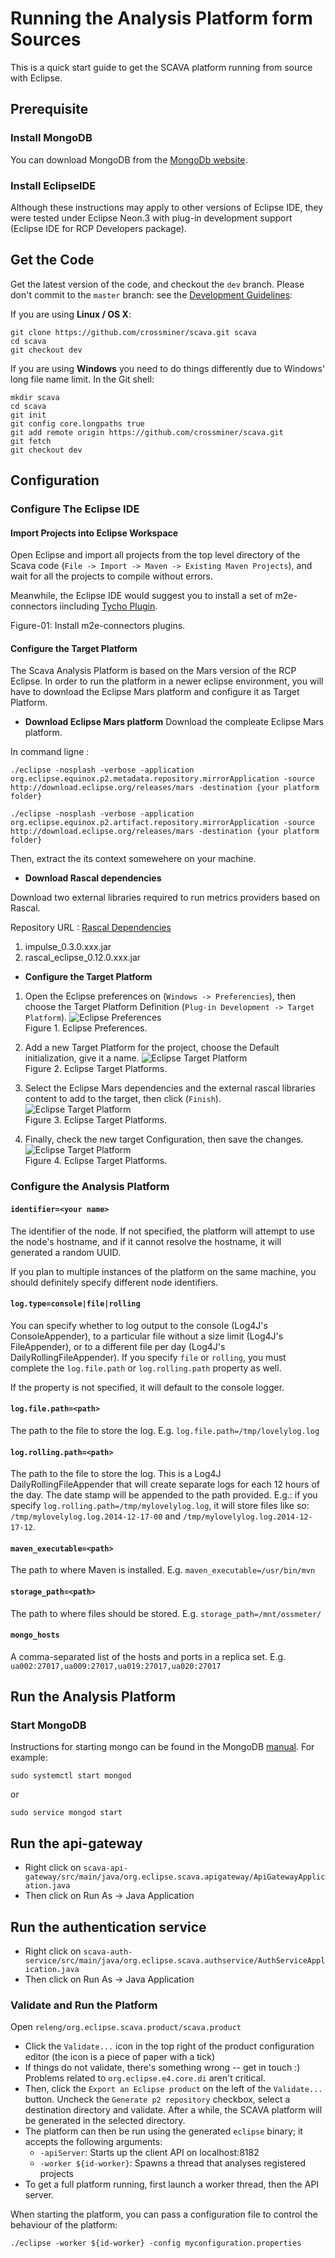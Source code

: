 
# Running the Analysis Platform form Sources

This is a quick start guide to get the SCAVA platform running from source with Eclipse.

## Prerequisite

### Install MongoDB

You can download MongoDB from the [MongoDb website](http://www.mongodb.org/downloads).

### Install EclipseIDE

Although these instructions may apply to other versions of Eclipse IDE, they were tested under Eclipse Neon.3 with plug-in development support (Eclipse IDE for RCP Developers package).

## Get the Code

Get the latest version of the code, and checkout the `dev` branch. Please don't commit to the `master` branch: see the [Development Guidelines](../../contributors-guide/contributors-guidelignes/scava-developement-process.md#source-code-repository):

If you are using __Linux / OS X__:
````Shell
git clone https://github.com/crossminer/scava.git scava
cd scava
git checkout dev
````

If you are using __Windows__ you need to do things differently due to Windows' long file name limit. In the Git shell:
````Shell
mkdir scava
cd scava
git init
git config core.longpaths true
git add remote origin https://github.com/crossminer/scava.git
git fetch
git checkout dev
````

## Configuration

### Configure The Eclipse IDE

#### Import Projects into Eclipse Workspace

Open Eclipse and import all projects from the top level directory of the Scava code (`File -> Import -> Maven -> Existing Maven Projects`), and wait for all the projects to compile without errors.

Meanwhile, the Eclipse IDE would suggest you to install a set of m2e-connectors iincluding 
[Tycho Plugin](https://www.eclipse.org/tycho/).

Figure-01: Install m2e-connectors plugins.

#### Configure the Target Platform

The Scava Analysis Platform is based on the Mars version of the RCP Eclipse. In order to run the platform in a newer eclipse environment, you will have to download the Eclipse Mars platform and configure it as Target Platform.

* **Download Eclipse Mars platform**
Download the compleate Eclipse Mars platform.

In command ligne :

````Shell
./eclipse -nosplash -verbose -application org.eclipse.equinox.p2.metadata.repository.mirrorApplication -source http://download.eclipse.org/releases/mars -destination {your platform folder}
````

````Shell
./eclipse -nosplash -verbose -application org.eclipse.equinox.p2.artifact.repository.mirrorApplication -source http://download.eclipse.org/releases/mars -destination {your platform folder}
````
Then, extract the its context somewehere on your machine.

* **Download Rascal dependencies**

Download two external libraries required to run metrics providers based on Rascal.

Repository URL : [Rascal Dependencies](https://update.rascal-mpl.org/unstable/plugins/)

1.  impulse_0.3.0.xxx.jar
1.  rascal_eclipse_0.12.0.xxx.jar

* **Configure the Target Platform**
1. Open the Eclipse preferences on (`Windows -> Preferencies`), then choose the Target Platform Definition (`Plug-in Development -> Target Platform`).
![Eclipse Preferences](images/eclipse_preferences_1.png)<br />
Figure 1. Eclipse Preferences.

1. Add a new Target Platform for the project, choose the Default initialization, give it a name.
![Eclipse Target Platform](images/eclipse_target_platform_2.png)<br />
Figure 2. Eclipse Target Platforms.

1. Select the Eclipse Mars dependencies and the external rascal libraries content to add to the target, then click (`Finish`).
![Eclipse Target Platform](images/eclipse_target_platform_3.png)<br />
Figure 3. Eclipse Target Platforms.

1. Finally, check the new target Configuration, then save the changes.
![Eclipse Target Platform](images/eclipse_target_platform_4.png)<br />
Figure 4. Eclipse Target Platforms.


### Configure the Analysis Platform

#### `identifier=<your name>` 
The identifier of the node. If not specified, the platform will attempt to use the node's hostname, and if it cannot resolve the hostname, it will generated a random UUID. 

If you plan to multiple instances of the platform on the same machine, you should definitely specify different node identifiers.

#### `log.type=console|file|rolling`
You can specify whether to log output to the console (Log4J's ConsoleAppender), to a particular file without a size limit (Log4J's FileAppender), or to a different file per day (Log4J's DailyRollingFileAppender). If you specify `file` or `rolling`, you must complete the `log.file.path` or `log.rolling.path` property as well. 

If the property is not specified, it will default to the console logger.

#### `log.file.path=<path>`
The path to the file to store the log. E.g. `log.file.path=/tmp/lovelylog.log`

#### `log.rolling.path=<path>`
The path to the file to store the log. This is a Log4J DailyRollingFileAppender that will create separate logs for each 12 hours of the day. The date stamp will be appended to the path provided. E.g.: if you specify `log.rolling.path=/tmp/mylovelylog.log`, it will store files like so: `/tmp/mylovelylog.log.2014-12-17-00` and `/tmp/mylovelylog.log.2014-12-17-12`.

#### `maven_executable=<path>`
The path to where Maven is installed. E.g. `maven_executable=/usr/bin/mvn`

#### `storage_path=<path>`
The path to where files should be stored. E.g. `storage_path=/mnt/ossmeter/`

#### `mongo_hosts`
A comma-separated list of the hosts and ports in a replica set. E.g. `ua002:27017,ua009:27017,ua019:27017,ua020:27017`


## Run the Analysis Platform

### Start MongoDB

Instructions for starting mongo can be found in the MongoDB [manual](http://docs.mongodb.org/manual/). For example:

````Shell
sudo systemctl start mongod
````
or
````Shell
sudo service mongod start
````

## Run the api-gateway

  * Right click on
`scava-api-gateway/src/main/java/org.eclipse.scava.apigateway/ApiGatewayApplication.java`
  * Then click on Run As -> Java Application

## Run the authentication service

  * Right click on
`scava-auth-service/src/main/java/org.eclipse.scava.authservice/AuthServiceApplication.java`
  * Then click on Run As -> Java Application

### Validate and Run the Platform

Open `releng/org.eclipse.scava.product/scava.product`
  * Click the `Validate...` icon in the top right of the product configuration editor (the icon is a piece of paper with a tick)
  * If things do not validate, there's something wrong -- get in touch :) Problems related to `org.eclipse.e4.core.di` aren't critical.
  * Then, click the `Export an Eclipse product` on the left of the `Validate...` button. Uncheck the `Generate p2 repository` checkbox, select a destination directory and validate. After a while, the SCAVA platform will be generated in the selected directory.
  * The platform can then be run using the generated `eclipse` binary; it accepts the following arguments:
    * `-apiServer`: Starts up the client API on localhost:8182
    * `-worker ${id-worker}`: Spawns a thread that analyses registered projects
  * To get a full platform running, first launch a worker thread, then the API server.

When starting the platform, you can pass a configuration file to control the behaviour of the platform:

````Shell
./eclipse -worker ${id-worker} -config myconfiguration.properties
````
